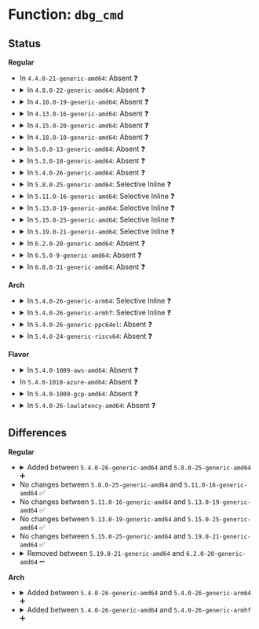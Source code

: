 # Function: <code>dbg_cmd</code>

## Status
<b>Regular</b>
<ul>
<li>
In <code>4.4.0-21-generic-amd64</code>: Absent ❓
</li>
<li>
<details>
<summary>In <code>4.8.0-22-generic-amd64</code>: Absent ❓</summary>

```json
{
  "name": "dbg_cmd",
  "collision_type": "Unique Static",
  "inline_type": "Full",
  "funcs": [
    {
      "addr": 18446744071585772644,
      "name": "dbg_cmd",
      "external": false,
      "loc": "drivers/usb/host/ehci-dbg.c:280",
      "file": "drivers/usb/host/ehci-hcd.c",
      "inline": "declared, inlined",
      "caller_inline": [
        "drivers/usb/host/ehci-hcd.c:ehci_irq",
        "drivers/usb/host/ehci-hcd.c:ehci_run",
        "drivers/usb/host/ehci-hcd.c:ehci_reset"
      ],
      "caller_func": []
    }
  ],
  "symbols": []
}
```
</details>
</li>
<li>
<details>
<summary>In <code>4.10.0-19-generic-amd64</code>: Absent ❓</summary>

```json
{
  "name": "dbg_cmd",
  "collision_type": "Unique Static",
  "inline_type": "Full",
  "funcs": [
    {
      "addr": 18446744071585961284,
      "name": "dbg_cmd",
      "external": false,
      "loc": "drivers/usb/host/ehci-dbg.c:280",
      "file": "drivers/usb/host/ehci-hcd.c",
      "inline": "declared, inlined",
      "caller_inline": [
        "drivers/usb/host/ehci-hcd.c:ehci_irq",
        "drivers/usb/host/ehci-hcd.c:ehci_run",
        "drivers/usb/host/ehci-hcd.c:ehci_reset"
      ],
      "caller_func": []
    }
  ],
  "symbols": []
}
```
</details>
</li>
<li>
<details>
<summary>In <code>4.13.0-16-generic-amd64</code>: Absent ❓</summary>

```json
{
  "name": "dbg_cmd",
  "collision_type": "Unique Static",
  "inline_type": "Full",
  "funcs": [
    {
      "addr": 18446744071586045664,
      "name": "dbg_cmd",
      "external": false,
      "loc": "drivers/usb/host/ehci-dbg.c:280",
      "file": "drivers/usb/host/ehci-hcd.c",
      "inline": "declared, inlined",
      "caller_inline": [
        "drivers/usb/host/ehci-hcd.c:ehci_irq",
        "drivers/usb/host/ehci-hcd.c:ehci_run",
        "drivers/usb/host/ehci-hcd.c:ehci_reset"
      ],
      "caller_func": []
    }
  ],
  "symbols": []
}
```
</details>
</li>
<li>
<details>
<summary>In <code>4.15.0-20-generic-amd64</code>: Absent ❓</summary>

```json
{
  "name": "dbg_cmd",
  "collision_type": "Unique Static",
  "inline_type": "Full",
  "funcs": [
    {
      "addr": 18446744071586489888,
      "name": "dbg_cmd",
      "external": false,
      "loc": "drivers/usb/host/ehci-dbg.c:270",
      "file": "drivers/usb/host/ehci-hcd.c",
      "inline": "declared, inlined",
      "caller_inline": [
        "drivers/usb/host/ehci-hcd.c:ehci_irq",
        "drivers/usb/host/ehci-hcd.c:ehci_run",
        "drivers/usb/host/ehci-hcd.c:ehci_reset"
      ],
      "caller_func": []
    }
  ],
  "symbols": []
}
```
</details>
</li>
<li>
<details>
<summary>In <code>4.18.0-10-generic-amd64</code>: Absent ❓</summary>

```json
{
  "name": "dbg_cmd",
  "collision_type": "Unique Static",
  "inline_type": "Full",
  "funcs": [
    {
      "addr": 18446744071586751904,
      "name": "dbg_cmd",
      "external": false,
      "loc": "drivers/usb/host/ehci-dbg.c:270",
      "file": "drivers/usb/host/ehci-hcd.c",
      "inline": "declared, inlined",
      "caller_inline": [
        "drivers/usb/host/ehci-hcd.c:ehci_irq",
        "drivers/usb/host/ehci-hcd.c:ehci_run",
        "drivers/usb/host/ehci-hcd.c:ehci_reset"
      ],
      "caller_func": []
    }
  ],
  "symbols": []
}
```
</details>
</li>
<li>
<details>
<summary>In <code>5.0.0-13-generic-amd64</code>: Absent ❓</summary>

```json
{
  "name": "dbg_cmd",
  "collision_type": "Unique Static",
  "inline_type": "Full",
  "funcs": [
    {
      "addr": 18446744071586898416,
      "name": "dbg_cmd",
      "external": false,
      "loc": "drivers/usb/host/ehci-dbg.c:270",
      "file": "drivers/usb/host/ehci-hcd.c",
      "inline": "declared, inlined",
      "caller_inline": [
        "drivers/usb/host/ehci-hcd.c:ehci_irq",
        "drivers/usb/host/ehci-hcd.c:ehci_run",
        "drivers/usb/host/ehci-hcd.c:ehci_reset"
      ],
      "caller_func": []
    }
  ],
  "symbols": []
}
```
</details>
</li>
<li>
<details>
<summary>In <code>5.3.0-18-generic-amd64</code>: Absent ❓</summary>

```json
{
  "name": "dbg_cmd",
  "collision_type": "Unique Static",
  "inline_type": "Full",
  "funcs": [
    {
      "addr": 18446744071587179588,
      "name": "dbg_cmd",
      "external": false,
      "loc": "drivers/usb/host/ehci-dbg.c:270",
      "file": "drivers/usb/host/ehci-hcd.c",
      "inline": "declared, inlined",
      "caller_inline": [
        "drivers/usb/host/ehci-hcd.c:ehci_irq",
        "drivers/usb/host/ehci-hcd.c:ehci_run",
        "drivers/usb/host/ehci-hcd.c:ehci_reset"
      ],
      "caller_func": []
    }
  ],
  "symbols": []
}
```
</details>
</li>
<li>
<details>
<summary>In <code>5.4.0-26-generic-amd64</code>: Absent ❓</summary>

```json
{
  "name": "dbg_cmd",
  "collision_type": "Unique Static",
  "inline_type": "Full",
  "funcs": [
    {
      "addr": 18446744071587379831,
      "name": "dbg_cmd",
      "external": false,
      "loc": "drivers/usb/host/ehci-dbg.c:270",
      "file": "drivers/usb/host/ehci-hcd.c",
      "inline": "declared, inlined",
      "caller_inline": [
        "drivers/usb/host/ehci-hcd.c:ehci_irq",
        "drivers/usb/host/ehci-hcd.c:ehci_run",
        "drivers/usb/host/ehci-hcd.c:ehci_reset"
      ],
      "caller_func": []
    }
  ],
  "symbols": []
}
```
</details>
</li>
<li>
<details>
<summary>In <code>5.8.0-25-generic-amd64</code>: Selective Inline ❓</summary>

```c
void dbg_cmd(struct ehci_hcd * ehci, const char * label, u32 command)
```

```json
{
  "name": "dbg_cmd",
  "collision_type": "Unique Static",
  "inline_type": "Selective",
  "funcs": [
    {
      "addr": 18446744071588206455,
      "name": "dbg_cmd",
      "external": false,
      "loc": "drivers/usb/host/ehci-dbg.c:270",
      "file": "drivers/usb/host/ehci-hcd.c",
      "inline": "declared, inlined",
      "caller_inline": [
        "drivers/usb/host/ehci-hcd.c:ehci_run",
        "drivers/usb/host/ehci-hcd.c:ehci_reset"
      ],
      "caller_func": [
        "drivers/usb/host/ehci-hcd.c:ehci_irq"
      ]
    }
  ],
  "symbols": [
    {
      "addr": 18446744071588197328,
      "name": "dbg_cmd",
      "section": ".text",
      "bind": "STB_LOCAL",
      "size": 99
    }
  ]
}
```
</details>
</li>
<li>
<details>
<summary>In <code>5.11.0-16-generic-amd64</code>: Selective Inline ❓</summary>

```c
void dbg_cmd(struct ehci_hcd * ehci, const char * label, u32 command)
```

```json
{
  "name": "dbg_cmd",
  "collision_type": "Unique Static",
  "inline_type": "Selective",
  "funcs": [
    {
      "addr": 18446744071588243386,
      "name": "dbg_cmd",
      "external": false,
      "loc": "drivers/usb/host/ehci-dbg.c:270",
      "file": "drivers/usb/host/ehci-hcd.c",
      "inline": "declared, inlined",
      "caller_inline": [
        "drivers/usb/host/ehci-hcd.c:ehci_run",
        "drivers/usb/host/ehci-hcd.c:ehci_reset"
      ],
      "caller_func": [
        "drivers/usb/host/ehci-hcd.c:ehci_irq"
      ]
    }
  ],
  "symbols": [
    {
      "addr": 18446744071588233920,
      "name": "dbg_cmd",
      "section": ".text",
      "bind": "STB_LOCAL",
      "size": 99
    }
  ]
}
```
</details>
</li>
<li>
<details>
<summary>In <code>5.13.0-19-generic-amd64</code>: Selective Inline ❓</summary>

```c
void dbg_cmd(struct ehci_hcd * ehci, const char * label, u32 command)
```

```json
{
  "name": "dbg_cmd",
  "collision_type": "Unique Static",
  "inline_type": "Selective",
  "funcs": [
    {
      "addr": 18446744071588127567,
      "name": "dbg_cmd",
      "external": false,
      "loc": "drivers/usb/host/ehci-dbg.c:270",
      "file": "drivers/usb/host/ehci-hcd.c",
      "inline": "declared, inlined",
      "caller_inline": [
        "drivers/usb/host/ehci-hcd.c:ehci_run",
        "drivers/usb/host/ehci-hcd.c:ehci_reset"
      ],
      "caller_func": [
        "drivers/usb/host/ehci-hcd.c:ehci_irq"
      ]
    }
  ],
  "symbols": [
    {
      "addr": 18446744071588116608,
      "name": "dbg_cmd",
      "section": ".text",
      "bind": "STB_LOCAL",
      "size": 99
    }
  ]
}
```
</details>
</li>
<li>
<details>
<summary>In <code>5.15.0-25-generic-amd64</code>: Selective Inline ❓</summary>

```c
void dbg_cmd(struct ehci_hcd * ehci, const char * label, u32 command)
```

```json
{
  "name": "dbg_cmd",
  "collision_type": "Unique Static",
  "inline_type": "Selective",
  "funcs": [
    {
      "addr": 18446744071588765182,
      "name": "dbg_cmd",
      "external": false,
      "loc": "drivers/usb/host/ehci-dbg.c:270",
      "file": "drivers/usb/host/ehci-hcd.c",
      "inline": "declared, inlined",
      "caller_inline": [
        "drivers/usb/host/ehci-hcd.c:ehci_run",
        "drivers/usb/host/ehci-hcd.c:ehci_reset"
      ],
      "caller_func": [
        "drivers/usb/host/ehci-hcd.c:ehci_irq"
      ]
    }
  ],
  "symbols": [
    {
      "addr": 18446744071588750976,
      "name": "dbg_cmd",
      "section": ".text",
      "bind": "STB_LOCAL",
      "size": 96
    }
  ]
}
```
</details>
</li>
<li>
<details>
<summary>In <code>5.19.0-21-generic-amd64</code>: Selective Inline ❓</summary>

```c
void dbg_cmd(struct ehci_hcd * ehci, const char * label, u32 command)
```

```json
{
  "name": "dbg_cmd",
  "collision_type": "Unique Static",
  "inline_type": "Selective",
  "funcs": [
    {
      "addr": 18446744071590189422,
      "name": "dbg_cmd",
      "external": false,
      "loc": "drivers/usb/host/ehci-dbg.c:270",
      "file": "drivers/usb/host/ehci-hcd.c",
      "inline": "declared, inlined",
      "caller_inline": [
        "drivers/usb/host/ehci-hcd.c:ehci_run",
        "drivers/usb/host/ehci-hcd.c:ehci_reset"
      ],
      "caller_func": [
        "drivers/usb/host/ehci-hcd.c:ehci_irq"
      ]
    }
  ],
  "symbols": [
    {
      "addr": 18446744071590174096,
      "name": "dbg_cmd",
      "section": ".text",
      "bind": "STB_LOCAL",
      "size": 129
    }
  ]
}
```
</details>
</li>
<li>
<details>
<summary>In <code>6.2.0-20-generic-amd64</code>: Absent ❓</summary>

```json
{
  "name": "dbg_cmd",
  "collision_type": "Unique Static",
  "inline_type": "Full",
  "funcs": [
    {
      "addr": 18446744071591837190,
      "name": "dbg_cmd",
      "external": false,
      "loc": "drivers/usb/host/ehci-dbg.c:270",
      "file": "drivers/usb/host/ehci-hcd.c",
      "inline": "declared, inlined",
      "caller_inline": [
        "drivers/usb/host/ehci-hcd.c:ehci_irq",
        "drivers/usb/host/ehci-hcd.c:ehci_run",
        "drivers/usb/host/ehci-hcd.c:ehci_reset"
      ],
      "caller_func": []
    }
  ],
  "symbols": []
}
```
</details>
</li>
<li>
<details>
<summary>In <code>6.5.0-9-generic-amd64</code>: Absent ❓</summary>

```json
{
  "name": "dbg_cmd",
  "collision_type": "Unique Static",
  "inline_type": "Full",
  "funcs": [
    {
      "addr": 18446744071592260092,
      "name": "dbg_cmd",
      "external": false,
      "loc": "drivers/usb/host/ehci-dbg.c:270",
      "file": "drivers/usb/host/ehci-hcd.c",
      "inline": "declared, inlined",
      "caller_inline": [
        "drivers/usb/host/ehci-hcd.c:ehci_irq",
        "drivers/usb/host/ehci-hcd.c:ehci_run",
        "drivers/usb/host/ehci-hcd.c:ehci_reset"
      ],
      "caller_func": []
    }
  ],
  "symbols": []
}
```
</details>
</li>
<li>
<details>
<summary>In <code>6.8.0-31-generic-amd64</code>: Absent ❓</summary>

```json
{
  "name": "dbg_cmd",
  "collision_type": "Unique Static",
  "inline_type": "Full",
  "funcs": [
    {
      "addr": 18446744071593001135,
      "name": "dbg_cmd",
      "external": false,
      "loc": "drivers/usb/host/ehci-dbg.c:270",
      "file": "drivers/usb/host/ehci-hcd.c",
      "inline": "declared, inlined",
      "caller_inline": [
        "drivers/usb/host/ehci-hcd.c:ehci_irq",
        "drivers/usb/host/ehci-hcd.c:ehci_run",
        "drivers/usb/host/ehci-hcd.c:ehci_reset"
      ],
      "caller_func": []
    }
  ],
  "symbols": []
}
```
</details>
</li>
</ul>
<b>Arch</b>
<ul>
<li>
<details>
<summary>In <code>5.4.0-26-generic-arm64</code>: Selective Inline ❓</summary>

```c
void dbg_cmd(struct ehci_hcd * ehci, const char * label, u32 command)
```

```json
{
  "name": "dbg_cmd",
  "collision_type": "Unique Static",
  "inline_type": "Selective",
  "funcs": [
    {
      "addr": 18446603336500470272,
      "name": "dbg_cmd",
      "external": false,
      "loc": "drivers/usb/host/ehci-dbg.c:270",
      "file": "drivers/usb/host/ehci-hcd.c",
      "inline": "declared, inlined",
      "caller_inline": [
        "drivers/usb/host/ehci-hcd.c:ehci_run",
        "drivers/usb/host/ehci-hcd.c:ehci_reset"
      ],
      "caller_func": [
        "drivers/usb/host/ehci-hcd.c:ehci_irq"
      ]
    }
  ],
  "symbols": [
    {
      "addr": 18446603336500458968,
      "name": "dbg_cmd",
      "section": ".text",
      "bind": "STB_LOCAL",
      "size": 120
    }
  ]
}
```
</details>
</li>
<li>
<details>
<summary>In <code>5.4.0-26-generic-armhf</code>: Selective Inline ❓</summary>

```c
void dbg_cmd(struct ehci_hcd * ehci, const char * label, u32 command)
```

```json
{
  "name": "dbg_cmd",
  "collision_type": "Unique Static",
  "inline_type": "Selective",
  "funcs": [
    {
      "addr": 3232939136,
      "name": "dbg_cmd",
      "external": false,
      "loc": "drivers/usb/host/ehci-dbg.c:270",
      "file": "drivers/usb/host/ehci-hcd.c",
      "inline": "declared, inlined",
      "caller_inline": [
        "drivers/usb/host/ehci-hcd.c:ehci_run",
        "drivers/usb/host/ehci-hcd.c:ehci_reset"
      ],
      "caller_func": [
        "drivers/usb/host/ehci-hcd.c:ehci_irq"
      ]
    }
  ],
  "symbols": [
    {
      "addr": 3232920608,
      "name": "dbg_cmd",
      "section": ".text",
      "bind": "STB_LOCAL",
      "size": 136
    }
  ]
}
```
</details>
</li>
<li>
<details>
<summary>In <code>5.4.0-26-generic-ppc64el</code>: Absent ❓</summary>

```json
{
  "name": "dbg_cmd",
  "collision_type": "Unique Static",
  "inline_type": "Full",
  "funcs": [
    {
      "addr": 13835058055293857228,
      "name": "dbg_cmd",
      "external": false,
      "loc": "drivers/usb/host/ehci-dbg.c:270",
      "file": "drivers/usb/host/ehci-hcd.c",
      "inline": "declared, inlined",
      "caller_inline": [
        "drivers/usb/host/ehci-hcd.c:ehci_irq",
        "drivers/usb/host/ehci-hcd.c:ehci_run",
        "drivers/usb/host/ehci-hcd.c:ehci_reset"
      ],
      "caller_func": []
    }
  ],
  "symbols": []
}
```
</details>
</li>
<li>
<details>
<summary>In <code>5.4.0-24-generic-riscv64</code>: Absent ❓</summary>

```json
{
  "name": "dbg_cmd",
  "collision_type": "Unique Static",
  "inline_type": "Full",
  "funcs": [
    {
      "addr": 18446743936277377330,
      "name": "dbg_cmd",
      "external": false,
      "loc": "drivers/usb/host/ehci-dbg.c:270",
      "file": "drivers/usb/host/ehci-hcd.c",
      "inline": "declared, inlined",
      "caller_inline": [
        "drivers/usb/host/ehci-hcd.c:ehci_irq",
        "drivers/usb/host/ehci-hcd.c:ehci_run",
        "drivers/usb/host/ehci-hcd.c:ehci_reset"
      ],
      "caller_func": []
    }
  ],
  "symbols": []
}
```
</details>
</li>
</ul>
<b>Flavor</b>
<ul>
<li>
<details>
<summary>In <code>5.4.0-1009-aws-amd64</code>: Absent ❓</summary>

```json
{
  "name": "dbg_cmd",
  "collision_type": "Unique Static",
  "inline_type": "Full",
  "funcs": [
    {
      "addr": 18446744071587085911,
      "name": "dbg_cmd",
      "external": false,
      "loc": "drivers/usb/host/ehci-dbg.c:270",
      "file": "drivers/usb/host/ehci-hcd.c",
      "inline": "declared, inlined",
      "caller_inline": [
        "drivers/usb/host/ehci-hcd.c:ehci_irq",
        "drivers/usb/host/ehci-hcd.c:ehci_run",
        "drivers/usb/host/ehci-hcd.c:ehci_reset"
      ],
      "caller_func": []
    }
  ],
  "symbols": []
}
```
</details>
</li>
<li>
In <code>5.4.0-1010-azure-amd64</code>: Absent ❓
</li>
<li>
<details>
<summary>In <code>5.4.0-1009-gcp-amd64</code>: Absent ❓</summary>

```json
{
  "name": "dbg_cmd",
  "collision_type": "Unique Static",
  "inline_type": "Full",
  "funcs": [
    {
      "addr": 18446744071587334391,
      "name": "dbg_cmd",
      "external": false,
      "loc": "drivers/usb/host/ehci-dbg.c:270",
      "file": "drivers/usb/host/ehci-hcd.c",
      "inline": "declared, inlined",
      "caller_inline": [
        "drivers/usb/host/ehci-hcd.c:ehci_irq",
        "drivers/usb/host/ehci-hcd.c:ehci_run",
        "drivers/usb/host/ehci-hcd.c:ehci_reset"
      ],
      "caller_func": []
    }
  ],
  "symbols": []
}
```
</details>
</li>
<li>
<details>
<summary>In <code>5.4.0-26-lowlatency-amd64</code>: Absent ❓</summary>

```json
{
  "name": "dbg_cmd",
  "collision_type": "Unique Static",
  "inline_type": "Full",
  "funcs": [
    {
      "addr": 18446744071587440871,
      "name": "dbg_cmd",
      "external": false,
      "loc": "drivers/usb/host/ehci-dbg.c:270",
      "file": "drivers/usb/host/ehci-hcd.c",
      "inline": "declared, inlined",
      "caller_inline": [
        "drivers/usb/host/ehci-hcd.c:ehci_irq",
        "drivers/usb/host/ehci-hcd.c:ehci_run",
        "drivers/usb/host/ehci-hcd.c:ehci_reset"
      ],
      "caller_func": []
    }
  ],
  "symbols": []
}
```
</details>
</li>
</ul>

## Differences
<b>Regular</b>
<ul>
<li>
<details>
<summary>Added between <code>5.4.0-26-generic-amd64</code> and <code>5.8.0-25-generic-amd64</code> ➕</summary>

```c
void dbg_cmd(struct ehci_hcd * ehci, const char * label, u32 command)
```
</details>
</li>
<li>
No changes between <code>5.8.0-25-generic-amd64</code> and <code>5.11.0-16-generic-amd64</code> ✅
</li>
<li>
No changes between <code>5.11.0-16-generic-amd64</code> and <code>5.13.0-19-generic-amd64</code> ✅
</li>
<li>
No changes between <code>5.13.0-19-generic-amd64</code> and <code>5.15.0-25-generic-amd64</code> ✅
</li>
<li>
No changes between <code>5.15.0-25-generic-amd64</code> and <code>5.19.0-21-generic-amd64</code> ✅
</li>
<li>
<details>
<summary>Removed between <code>5.19.0-21-generic-amd64</code> and <code>6.2.0-20-generic-amd64</code> ➖</summary>

```c
void dbg_cmd(struct ehci_hcd * ehci, const char * label, u32 command)
```
</details>
</li>
</ul>
<b>Arch</b>
<ul>
<li>
<details>
<summary>Added between <code>5.4.0-26-generic-amd64</code> and <code>5.4.0-26-generic-arm64</code> ➕</summary>

```c
void dbg_cmd(struct ehci_hcd * ehci, const char * label, u32 command)
```
</details>
</li>
<li>
<details>
<summary>Added between <code>5.4.0-26-generic-amd64</code> and <code>5.4.0-26-generic-armhf</code> ➕</summary>

```c
void dbg_cmd(struct ehci_hcd * ehci, const char * label, u32 command)
```
</details>
</li>
</ul>
